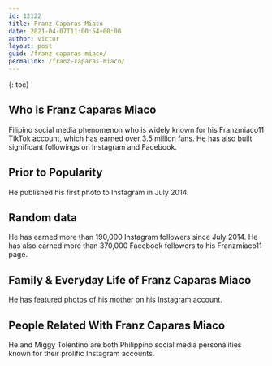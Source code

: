 ```yaml
---
id: 12122
title: Franz Caparas Miaco
date: 2021-04-07T11:00:54+00:00
author: victor
layout: post
guid: /franz-caparas-miaco/
permalink: /franz-caparas-miaco/
---
```



{: toc}


## Who is Franz Caparas Miaco



Filipino social media phenomenon who is widely known for his Franzmiaco11 TikTok account, which has earned over 3.5 million fans. He has also built significant followings on Instagram and Facebook. 

                
                
                
## Prior to Popularity



He published his first photo to Instagram in July 2014. 

                
                
                
## Random data



He has earned more than 190,000 Instagram followers since July 2014. He has also earned more than 370,000 Facebook followers to his Franzmiaco11 page. 

                
                
                
## Family & Everyday Life of Franz Caparas Miaco



He has featured photos of his mother on his Instagram account. 

                
                
                
## People Related With Franz Caparas Miaco



He and Miggy Tolentino are both Philippino social media personalities known for their prolific Instagram accounts. 

                
              
            
          
          
          